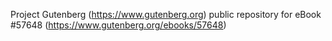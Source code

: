 Project Gutenberg (https://www.gutenberg.org) public repository for
eBook #57648 (https://www.gutenberg.org/ebooks/57648)
